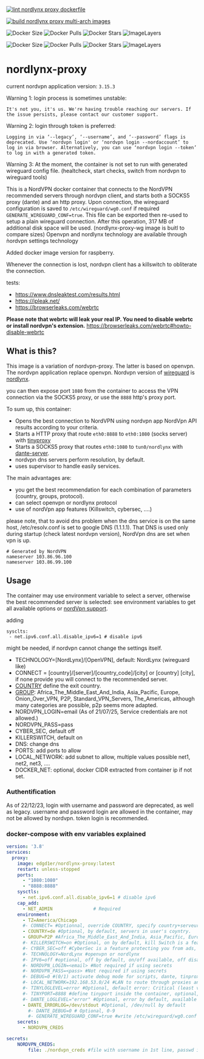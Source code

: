 [![lint nordlynx proxy dockerfile](https://github.com/edgd1er/nordlynx-proxy/actions/workflows/lint.yml/badge.svg?branch=main)](https://github.com/edgd1er/nordvpn-proxy/actions/workflows/lint.yml)

[![build nordlynx proxy multi-arch images](https://github.com/edgd1er/nordlynx-proxy/actions/workflows/buildPush.yml/badge.svg?branch=main)](https://github.com/edgd1er/nordvpn-proxy/actions/workflows/buildPush.yml)

![Docker Size](https://badgen.net/docker/size/edgd1er/nordlynx-proxy?icon=docker&label=Size)
![Docker Pulls](https://badgen.net/docker/pulls/edgd1er/nordlynx-proxy?icon=docker&label=Pulls)
![Docker Stars](https://badgen.net/docker/stars/edgd1er/nordlynx-proxy?icon=docker&label=Stars)
![ImageLayers](https://badgen.net/docker/layers/edgd1er/nordlynx-proxy?icon=docker&label=Layers)

![Docker Size](https://badgen.net/docker/size/edgd1er/nordlynx-proxy-wg?icon=docker&label=Size)
![Docker Pulls](https://badgen.net/docker/pulls/edgd1er/nordlynx-proxy-wg?icon=docker&label=Pulls)
![Docker Stars](https://badgen.net/docker/stars/edgd1er/nordlynx-proxy-wg?icon=docker&label=Stars)
![ImageLayers](https://badgen.net/docker/layers/edgd1er/nordlynx-proxy-wg?icon=docker&label=Layers)

# nordlynx-proxy

current nordvpn application version: `3.15.3`

Warning 1: login process is sometimes unstable: 
```
It's not you, it's us. We're having trouble reaching our servers. If the issue persists, please contact our customer support.
```

Warning 2: login through token is preferred:
```
Logging in via ‘--legacy’, ‘--username’, and ‘--password’ flags is deprecated. Use ‘nordvpn login' or ‘nordvpn login --nordaccount’ to log in via browser. Alternatively, you can use ‘nordvpn login --token’ to log in with a generated token.
```

Warning 3: At the moment, the container is not set to run with generated wireguard config file. (healtcheck, start checks, switch from nordvpn to wireguard tools) 

This is a NordVPN docker container that connects to the NordVPN recommended servers through nordvpn client, and starts both a SOCKS5 proxy (dante) and an http proxy. Upon connection, the wireguard configuration is saved to `/etc/wireguard/wg0.conf` if required `GENERATE_WIREGUARD_CONF=true`. This file can be exported then re-used to setup a plain wireguard connection. After this operation, 317 MB of additional disk space will be used. (nordlynx-proxy-wg image is buitl to compare sizes)
Openvpn and nordlynx technology are available through ǹordvpn settings technology

Added docker image version for raspberry.  

Whenever the connection is lost, nordvpn client has a killswitch to obliterate the connection.


tests:
* https://www.dnsleaktest.com/results.html
* https://ipleak.net/
* https://browserleaks.com/webrtc

**Please note that webrtc will leak your real IP. You need to disable webrtc or install nordvpn's extension.**
https://browserleaks.com/webrtc#howto-disable-webrtc

## What is this?

This image is a variation of nordvpn-proxy. The latter is based on openvpn. 
The nordvpn application replace openvpn. Nordvpn version of [wireguard](https://nordvpn.com/blog/wireguard-simplicity-efficiency/) is [nordlynx](https://nordvpn.com/blog/nordlynx-protocol-wireguard/).

you can then expose port `1080` from the container to access the VPN connection via the SOCKS5 proxy, or use the `8888` http's proxy port.

To sum up, this container:
* Opens the best connection to NordVPN using nordvpn app NordVpn API results according to your criteria.
* Starts a HTTP proxy that route `eth0:8888` to `eth0:1080` (socks server) with [tinyproxy](https://tinyproxy.github.io/)
* Starts a SOCKS5 proxy that routes `eth0:1080` to `tun0/nordlynx` with [dante-server](https://www.inet.no/dante/).
* nordvpn dns servers perform resolution, by default.
* uses supervisor to handle easily services.

The main advantages are:
- you get the best recommendation for each combination of parameters (country, groups, protocol).
- can select openvpn or nordlynx protocol
- use of nordVpn app features (Killswitch, cybersec, ....)


please note, that to avoid dns problem when the dns service is on the same host, /etc/resolv.conf is set to google DNS (1.1.1.1).
That DNS is used only during startup (check latest nordvpn version), NordVpn dns are set when vpn is up.
```
# Generated by NordVPN
nameserver 103.86.96.100
nameserver 103.86.99.100
```


## Usage

The container may use environment variable to select a server, otherwise the best recommended server is selected:
see environment variables to get all available options or [nordVpn support](https://support.nordvpn.com/Connectivity/Linux/1325531132/Installing-and-using-NordVPN-on-Debian-Ubuntu-Raspberry-Pi-Elementary-OS-and-Linux-Mint.htm#Settings).

adding 
``` docker
sysclts:
 - net.ipv6.conf.all.disable_ipv6=1 # disable ipv6
 ```
  might be needed, if nordvpn cannot change the settings itself.

* TECHNOLOGY=[NordLynx]/[OpenVPN], default: NordLynx (wireguard like)
* CONNECT = [country]/[server]/[country_code]/[city] or [country] [city], if none provide you will connect to the recommended server.
* [COUNTRY](https://api.nordvpn.com/v1/servers/countries) define the exit country.
* [GROUP](https://api.nordvpn.com/v1/servers/groups): Africa_The_Middle_East_And_India, Asia_Pacific, Europe, Onion_Over_VPN, P2P, Standard_VPN_Servers, The_Americas, although many categories are possible, p2p seems more adapted.
* NORDVPN_LOGIN=email (As of 21/07/25, Service credentials are not allowed.)
* NORDVPN_PASS=pass 
* CYBER_SEC, default off
* KILLERSWITCH, default on
* DNS: change dns
* PORTS: add ports to allow
* LOCAL_NETWORK: add subnet to allow, multiple values possible net1, net2, net3, ....
* DOCKER_NET: optional, docker CIDR extracted from container ip if not set. 

### Authentification

As of 22/12/23, login with username and password are deprecated, as well as legacy. username and password login are allowed in the container, may not be allowed by nordvpn.
token login is recommended.

### docker-compose with env variables explained

```yaml
version: '3.8'
services:
  proxy:
    image: edgd1er/nordlynx-proxy:latest
    restart: unless-stopped
    ports:
      - "1080:1080"
      - "8888:8888"
    sysctls:
      - net.ipv6.conf.all.disable_ipv6=1 # disable ipv6
    cap_add:
      - NET_ADMIN               # Required
    environment:
      - TZ=America/Chicago
      #- CONNECT= #Optionnal, override COUNTRY, specify country+serveur number like uk715
      - COUNTRY=de #Optional, by default, servers in user's coyntry.
      - GROUP=P2P #Africa_The_Middle_East_And_India, Asia_Pacific, Europe, Onion_Over_VPN, P2P, Standard_VPN_Servers, The_Americas
      #- KILLERSWITCH=on #Optional, on by default, kill Switch is a feature helping you prevent unprotected access to the internet when your traffic doesn't go through a NordVPN server.
      #- CYBER_SEC=off #CyberSec is a feature protecting you from ads, unsafe connections, and malicious sites
      #- TECHNOLOGY=NordLynx #openvpn or nordlynx
      #- IPV6=off #optional, off by default, on/off available, off disable IPV6 in nordvpn app
      #- NORDVPN_LOGIN=<email> #Not required if using secrets
      #- NORDVPN_PASS=<pass> #Not required if using secrets
      #- DEBUG=0 #(0/1) activate debug mode for scripts, dante, tinproxy
      #- LOCAL_NETWORK=192.168.53.0/24 #LAN to route through proxies and vpn.
      #- TINYLOGLEVEL=error #Optional, default error: Critical (least verbose), Error, Warning, Notice, Connect (to log connections without Info's noise), Info
      #- TINYPORT=8888 #define tinyport inside the container, optional, 8888 by default,
      #- DANTE_LOGLEVEL="error" #Optional, error by default, available values: connect disconnect error data
      - DANTE_ERRORLOG=/dev/stdout #Optional, /dev/null by default
        #- DANTE_DEBUG=0 # Optional, 0-9
        #- GENERATE_WIREGUARD_CONF=true #write /etc/wireguard/wg0.conf if true
    secrets:
      - NORDVPN_CREDS

secrets:
    NORDVPN_CREDS:
        file: ./nordvpn_creds #file with username in 1st line, passwd in 2nd line.
```



